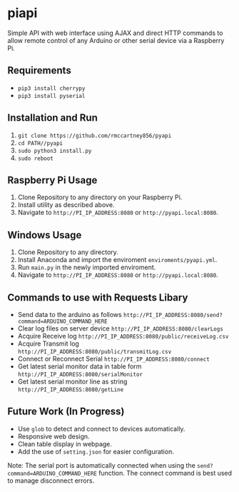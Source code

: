 # piapi

Simple API with web interface using AJAX and direct HTTP commands to allow remote control of any Arduino or other serial device via a Raspberry Pi.

## Requirements

* `pip3 install cherrypy`
* `pip3 install pyserial`

## Installation and Run

1. `git clone https://github.com/rmccartney856/pyapi`
2. `cd PATH//pyapi`
3. `sudo python3 install.py`
4. `sudo reboot`

## Raspberry Pi Usage

1. Clone Repository to any directory on your Raspberry Pi.
2. Install utility as described above.
3. Navigate to `http://PI_IP_ADDRESS:8080` or `http://pyapi.local:8080`.

## Windows Usage

1. Clone Repository to any directory.
2. Install Anaconda and import the enviroment `enviroments/pyapi.yml`.
3. Run `main.py` in the newly imported enviroment.
3. Navigate to `http://PI_IP_ADDRESS:8080` or `http://pyapi.local:8080`.

## Commands to use with Requests Libary

* Send data to the arduino as follows `http://PI_IP_ADDRESS:8080/send?command=ARDUINO_COMMAND_HERE`
* Clear log files on server device `http://PI_IP_ADDRESS:8080/clearLogs`
* Acquire Receive log `http://PI_IP_ADDRESS:8080/public/receiveLog.csv`
* Acquire Transmit log `http://PI_IP_ADDRESS:8080/public/transmitLog.csv`
* Connect or Reconnect Serial `http://PI_IP_ADDRESS:8080/connect`
* Get latest serial monitor data in table form `http://PI_IP_ADDRESS:8080/serialMonitor`
* Get latest serial monitor line as string `http://PI_IP_ADDRESS:8080/getLine`

## Future Work (In Progress)

* Use `glob` to detect and connect to devices automatically.
* Responsive web design.
* Clean table display in webpage.
* Add the use of `setting.json` for easier configuration.

Note: The serial port is automatically connected when using the `send?command=ARDUINO_COMMAND_HERE` function. The connect command is best used to manage disconnect errors. 

